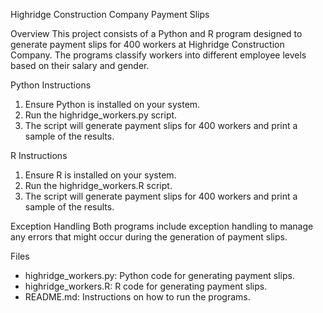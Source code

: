 Highridge Construction Company Payment Slips

 Overview
This project consists of a Python and R program designed to generate payment slips for 400 workers at Highridge Construction Company. The programs classify workers into different employee levels based on their salary and gender.

Python Instructions
1. Ensure Python is installed on your system.
2. Run the highridge_workers.py script.
3. The script will generate payment slips for 400 workers and print a sample of the results.

 R Instructions
1. Ensure R is installed on your system.
2. Run the highridge_workers.R script.
3. The script will generate payment slips for 400 workers and print a sample of the results.

 Exception Handling
Both programs include exception handling to manage any errors that might occur during the generation of payment slips.

Files
- highridge_workers.py: Python code for generating payment slips.
- highridge_workers.R: R code for generating payment slips.
- README.md: Instructions on how to run the programs.
